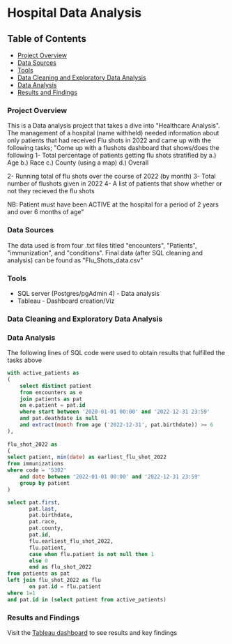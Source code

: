 # Hospital Data Analysis

## Table of Contents

- [Project Overview](#project-overview)
- [Data Sources](#data-sources)
- [Tools](#tools)
- [Data Cleaning and Exploratory Data Analysis](#data-cleaning-and-exploratory-data-analysis)
- [Data Analysis](#data-analysis)
- [Results and Findings](#results-and-findings)

### Project Overview

This is a Data analysis project that takes a dive into "Healthcare Analysis".
The management of a hospital (name withheld) needed information about only patients that had received Flu shots in 2022 and came up with the following tasks; "Come up with a flushots dashboard that shows/does the following
1- Total percentage of patients getting flu shots stratified by
 a.) Age
 b.) Race
 c.) County (using a map)
 d.) Overall
 
2- Running total of flu shots over the course of 2022 (by month)
3- Total number of flushots given in 2022
4- A list of patients that show whether or not they recieved the flu shots

NB: Patient must have been ACTIVE at the hospital for a period of 2 years and over 6 months of age"

### Data Sources 
The data used is from four .txt files titled "encounters", "Patients", "immunization", and "conditions". Final data (after SQL cleaning and analysis) can be found as "Flu_Shots_data.csv"

### Tools
- SQL server (Postgres/pgAdmin 4) - Data analysis
- Tableau - Dashboard creation/Viz

### Data Cleaning and Exploratory Data Analysis

### Data Analysis
The following lines of SQL code were used to obtain results that fulfilled the tasks above

``` SQL
with active_patients as
(
	select distinct patient
	from encounters as e
	join patients as pat
	on e.patient = pat.id
	where start between '2020-01-01 00:00' and '2022-12-31 23:59'
	and pat.deathdate is null
	and extract(month from age ('2022-12-31', pat.birthdate)) >= 6
),
	
flu_shot_2022 as
(
select patient, min(date) as earliest_flu_shot_2022
from immunizations 
where code = '5302'
	and date between '2022-01-01 00:00' and '2022-12-31 23:59'
	group by patient
)

select pat.first,
       pat.last,
	   pat.birthdate,
	   pat.race,
	   pat.county,
	   pat.id,
	   flu.earliest_flu_shot_2022,
	   flu.patient,
	   case when flu.patient is not null then 1
	   else 0
	   end as flu_shot_2022
from patients as pat
left join flu_shot_2022 as flu
       on pat.id = flu.patient
where 1=1
and pat.id in (select patient from active_patients)
```
### Results and Findings
Visit the [Tableau dashboard](https://public.tableau.com/shared/4M4BSP64T?:display_count=n&:origin=viz_share_link) to see results and key findings
